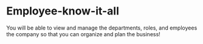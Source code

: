 # Employee-know-it-all
You will be able to view and manage the departments, roles, and employees the company so that you can organize and plan the business!
